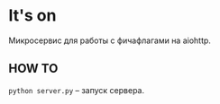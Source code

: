 It's on
=======

Микросервис для работы с фичафлагами на aiohttp.

HOW TO
------

`python server.py` – запуск сервера.
